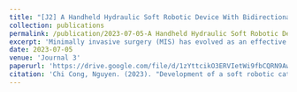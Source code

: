 ```yaml
---
title: "[J2] A Handheld Hydraulic Soft Robotic Device With Bidirectional Bending End-Effector for Minimally Invasive Surgery"
collection: publications
permalink: /publication/2023-07-05-A Handheld Hydraulic Soft Robotic Device With Bidirectional Bending End-Effector for Minimally Invasive Surgery
excerpt: 'Minimally invasive surgery (MIS) has evolved as an effective method for cardiovascular diseases (CVDs) and gastrointestinal (GI) cancers. Recently, soft robotic catheters using soft materials have attracted considerable attention thanks to their ability to navigate through intricate anatomical structures and perform precisely controlled movements. However, current systems are powered by rigid pull-wire mechanism, showing substantial nonlinear hysteresis and high force loss. Furthermore, they require several actuators to manipulate the bending tip for working in the intricate anatomical corners of the internal organs. For thrombus removal, the approach of stent retrieval via a catheter has various drawbacks including difficult manipulation, insufficient retrieval force, and complexity. Herein, new soft robotic catheters are introduced to address these challenges. The new catheters can achieve bidirectional bending motion and spiral shapes using a single soft actuation source. They are equipped with a portable and ergonomic control interface. Mathematical models for the bending effector are developed and experimentally validated. The new soft robotic catheters potentially allow for quicker and more accurate manipulation to reach any target inside the cardiac and GI regions, enabling faster and more targeted ablation and thrombus removal therapy to enhance patient outcomes.'
date: 2023-07-05
venue: 'Journal 3'
paperurl: 'https://drive.google.com/file/d/1zYttcikO3ERVIetWi9fbCQRN9AwHLr6Z/view?usp=drive_link'
citation: 'Chi Cong, Nguyen. (2023). "Development of a soft robotic catheter for vascular intervention surgery" <i>Sensors and Actuators A: Physical</i>.'
---
```

